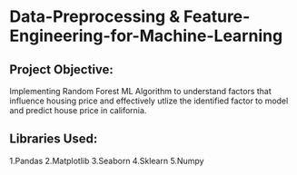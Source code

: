 # Data-Preprocessing & Feature-Engineering-for-Machine-Learning
## Project Objective:
Implementing Random Forest ML Algorithm to understand factors that influence housing price and effectively utlize the identified factor to model and predict house price in california. 
## Libraries Used:
1.Pandas
2.Matplotlib
3.Seaborn
4.Sklearn
5.Numpy
